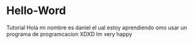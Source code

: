 # Hello-Word
Tutorial
Hola mi nombre es daniel el ual estoy aprendiendo omo usar un programa de programcacion XDXD
Im very happy
